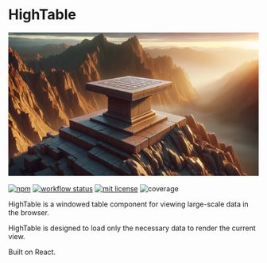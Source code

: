 # HighTable

![HighTable](hightable.jpg)

[![npm](https://img.shields.io/npm/v/hightable)](https://www.npmjs.com/package/hightable)
[![workflow status](https://github.com/hyparam/hightable/actions/workflows/ci.yml/badge.svg)](https://github.com/hyparam/hightable/actions)
[![mit license](https://img.shields.io/badge/License-MIT-blue.svg)](https://opensource.org/licenses/MIT)
![coverage](https://img.shields.io/badge/Coverage-95-darkred)

HighTable is a windowed table component for viewing large-scale data in the browser.

HighTable is designed to load only the necessary data to render the current view.

Built on React.
